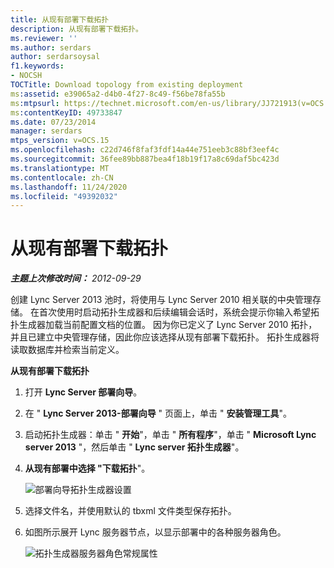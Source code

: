 ```yaml
---
title: 从现有部署下载拓扑
description: 从现有部署下载拓扑。
ms.reviewer: ''
ms.author: serdars
author: serdarsoysal
f1.keywords:
- NOCSH
TOCTitle: Download topology from existing deployment
ms:assetid: e39065a2-d4b0-4f27-8c49-f56be78fa55b
ms:mtpsurl: https://technet.microsoft.com/en-us/library/JJ721913(v=OCS.15)
ms:contentKeyID: 49733847
ms.date: 07/23/2014
manager: serdars
mtps_version: v=OCS.15
ms.openlocfilehash: c22d746f8faf3fdf14a44e751eeb3c88bf3eef4c
ms.sourcegitcommit: 36fee89bb887bea4f18b19f17a8c69daf5bc423d
ms.translationtype: MT
ms.contentlocale: zh-CN
ms.lasthandoff: 11/24/2020
ms.locfileid: "49392032"
---
```

# <a name="download-topology-from-existing-deployment"></a>从现有部署下载拓扑

<div data-xmlns="http://www.w3.org/1999/xhtml">

<div class="topic" data-xmlns="http://www.w3.org/1999/xhtml" data-msxsl="urn:schemas-microsoft-com:xslt" data-cs="https://msdn.microsoft.com/">

<div data-asp="https://msdn2.microsoft.com/asp">



</div>

<div id="mainSection">

<div id="mainBody">

<span> </span>

_**主题上次修改时间：** 2012-09-29_

创建 Lync Server 2013 池时，将使用与 Lync Server 2010 相关联的中央管理存储。 在首次使用时启动拓扑生成器和后续编辑会话时，系统会提示你输入希望拓扑生成器加载当前配置文档的位置。 因为你已定义了 Lync Server 2010 拓扑，并且已建立中央管理存储，因此你应该选择从现有部署下载拓扑。 拓扑生成器将读取数据库并检索当前定义。

**从现有部署下载拓扑**

1.  打开 **Lync Server 部署向导**。

2.  在 " **Lync Server 2013-部署向导** " 页面上，单击 " **安装管理工具**"。

3.  启动拓扑生成器：单击 " **开始**"，单击 " **所有程序**"，单击 " **Microsoft Lync server 2013** "，然后单击 " **Lync server 拓扑生成器**"。

4.  **从现有部署中选择 "下载拓扑**"。
    
    ![部署向导拓扑生成器设置](images/JJ721913.d5b39fd9-3c13-422e-a06c-25d2568fe781(OCS.15).jpg "部署向导拓扑生成器设置")

5.  选择文件名，并使用默认的 tbxml 文件类型保存拓扑。

6.  如图所示展开 Lync 服务器节点，以显示部署中的各种服务器角色。
    
    ![拓扑生成器服务器角色常规属性](images/JJ721913.af99ead3-676b-47fd-8369-5a5f9717383f(OCS.15).jpg "拓扑生成器服务器角色常规属性")

</div>

<span> </span>

</div>

</div>

</div>

